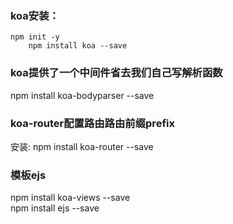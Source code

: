 ### koa安装：  
	npm init -y   
        npm install koa --save
  
### koa提供了一个中间件省去我们自己写解析函数  
npm install koa-bodyparser --save

### koa-router配置路由路由前缀prefix    
安装: npm install koa-router --save

### 模板ejs
npm install koa-views --save   
npm install ejs --save
